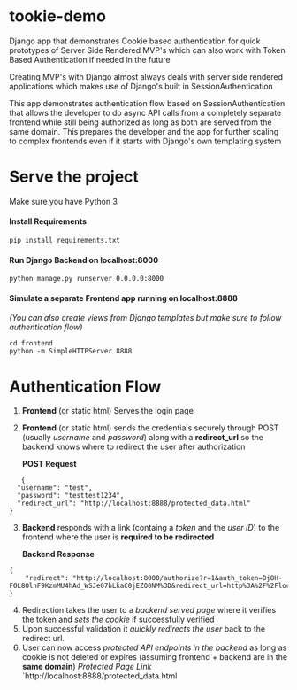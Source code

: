 # tookie-demo
Django app that demonstrates Cookie based authentication for quick prototypes of Server Side Rendered MVP's which can also work with Token Based Authentication if needed in the future

Creating MVP's with Django almost always deals with server side rendered applications which makes use of Django's built in SessionAuthentication

This app demonstrates authentication flow based on SessionAuthentication that allows the developer to do async API calls from a completely separate frontend while still being authorized as long as both are served from the same domain.
This prepares the developer and the app for further scaling to complex frontends even if it starts with Django's own templating system


Serve the project
====

Make sure you have Python 3
#### Install Requirements

`pip install requirements.txt`

#### Run Django Backend on localhost:8000
`python manage.py runserver 0.0.0.0:8000`

#### Simulate a separate Frontend app running on localhost:8888
*(You can also create views from Django templates but make sure to follow authentication flow)*
```
cd frontend
python -m SimpleHTTPServer 8888
```



Authentication Flow
====
1. **Frontend** (or static html) Serves the login page


2. **Frontend** (or static html) sends the credentials securely through POST (usually *username* and *password*) along with a **redirect_url** so the backend knows where to redirect the user after authorization

    **POST Request**

```
   {
  "username": "test",
  "password": "testtest1234",
  "redirect_url": "http://localhost:8888/protected_data.html"
}
```
3. **Backend** responds with a link (containg a *token* and the *user ID*) to the frontend where the user is **required to be redirected**

    **Backend Response**
```
{
    "redirect": "http://localhost:8000/authorize?r=1&auth_token=DjOH-FOL8OlnF9KzmMU4hAd_WSJe07bLkaC0jEZO0NM%3D&redirect_url=http%3A%2F%2Flocalhost%3A8000%2Ffetch.html"
}
```

4. Redirection takes the user to a *backend served page* where it verifies the token and *sets the cookie* if successfully verified
5. Upon successful validation it *quickly redirects the user* back to the redirect url.
6. User can now access *protected API endpoints in the backend* as long as cookie is not deleted or expires (assuming frontend + backend are in the **same domain**)
    *Protected Page Link*
    `http://localhost:8888/protected_data.html
